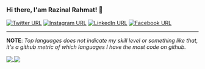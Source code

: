 ### Hi there, I'am Razinal Rahmat! 👋
[![Twitter URL](https://img.shields.io/static/v1?color=red&label=Twitter%20&logo=twitter&logoColor=white&style=for-the-badge&message=Follow)](https://twitter.com/sud0su)
[![Instagram URL](https://img.shields.io/static/v1?color=red&label=Instagram&logo=Instagram&logoColor=white&style=for-the-badge&message=follow)](https://www.instagram.com/sud0su)
[![LinkedIn URL](https://img.shields.io/static/v1?color=red&label=linkedin&logo=linkedin&logoColor=white&style=for-the-badge&message=Connect)](https://www.linkedin.com/in/razinal)
[![Facebook URL](https://img.shields.io/static/v1?color=red&label=Facebook&logo=Facebook&logoColor=white&style=for-the-badge&message=Connect)](https://www.facebook.com/razinal)

<hr/>

**NOTE**: *Top languages does not indicate my skill level or something like that, it's a github metric of which languages I have the most code on github.*

<a href="https://github.com/sud0su/">
  <img align="center" src="https://github-readme-stats.vercel.app/api?username=sud0su&count_private=true&show_icons=true&theme=radical&hide_border=false" />
</a> 
<a href="https://github.com/sud0su/">
  <img align="center" src="https://github-readme-stats.vercel.app/api/top-langs/?username=sud0su&layout=compact&theme=radical&hide_border=false" />
</a>
  
<!--
**mohamed-taman/mohamed-taman** is a ✨ _special_ ✨ repository because its `README.md` (this file) appears on your GitHub profile.

Here are some ideas to get you started:

- 🔭 I’m currently working on ...
- 🌱 I’m currently learning ...
- 👯 I’m looking to collaborate on ...
- 🤔 I’m looking for help with ...
- 💬 Ask me about ...
- 📫 How to reach me: ...
- 😄 Pronouns: ...
- ⚡ Fun fact: ...
-->